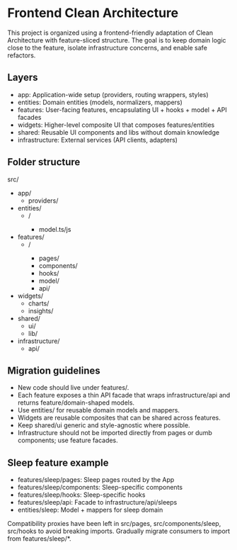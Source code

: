 # Frontend Clean Architecture

This project is organized using a frontend-friendly adaptation of Clean Architecture with feature-sliced structure. The goal is to keep domain logic close to the feature, isolate infrastructure concerns, and enable safe refactors.

## Layers

- app: Application-wide setup (providers, routing wrappers, styles)
- entities: Domain entities (models, normalizers, mappers)
- features: User-facing features, encapsulating UI + hooks + model + API facades
- widgets: Higher-level composite UI that composes features/entities
- shared: Reusable UI components and libs without domain knowledge
- infrastructure: External services (API clients, adapters)

## Folder structure

src/
- app/
  - providers/
- entities/
  - <entity>/
    - model.ts/js
- features/
  - <feature>/
    - pages/
    - components/
    - hooks/
    - model/
    - api/
- widgets/
  - charts/
  - insights/
- shared/
  - ui/
  - lib/
- infrastructure/
  - api/

## Migration guidelines

- New code should live under features/<feature>.
- Each feature exposes a thin API facade that wraps infrastructure/api and returns feature/domain-shaped models.
- Use entities/<entity> for reusable domain models and mappers.
- Widgets are reusable composites that can be shared across features.
- Keep shared/ui generic and style-agnostic where possible.
- Infrastructure should not be imported directly from pages or dumb components; use feature facades.

## Sleep feature example

- features/sleep/pages: Sleep pages routed by the App
- features/sleep/components: Sleep-specific components
- features/sleep/hooks: Sleep-specific hooks
- features/sleep/api: Facade to infrastructure/api/sleeps
- entities/sleep: Model + mappers for sleep domain

Compatibility proxies have been left in src/pages, src/components/sleep, src/hooks to avoid breaking imports. Gradually migrate consumers to import from features/sleep/*.
